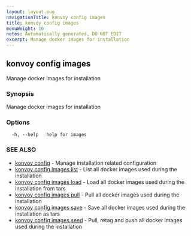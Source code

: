 ```yaml
---
layout: layout.pug
navigationTitle: konvoy config images
title: konvoy config images
menuWeight: 10
notes: Automatically generated, DO NOT EDIT
excerpt: Manage docker images for installation
---
```


## konvoy config images

Manage docker images for installation

### Synopsis

Manage docker images for installation

### Options

```
  -h, --help   help for images
```

### SEE ALSO

* [konvoy config](../)	 - Manage installation related configuration
* [konvoy config images list](./konvoy-config-images-list/)	 - List all docker images used during the installation
* [konvoy config images load](./konvoy-config-images-load/)	 - Load all docker images used during the installation from tars
* [konvoy config images pull](./konvoy-config-images-pull/)	 - Pull all docker images used during the installation
* [konvoy config images save](./konvoy-config-images-save/)	 - Save all docker images used during the installation as tars
* [konvoy config images seed](./konvoy-config-images-seed/)	 - Pull, retag and push all docker images used during the installation

